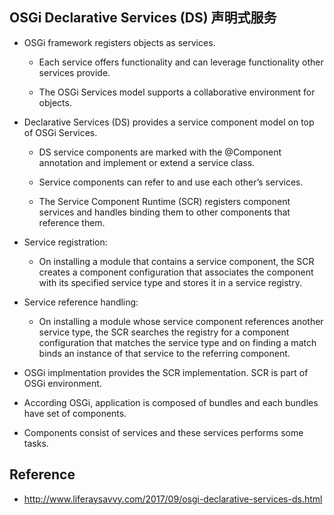 ## OSGi Declarative Services (DS) 声明式服务

- OSGi framework registers objects as services. 

  - Each service offers functionality and can leverage functionality other services provide. 

  - The OSGi Services model supports a collaborative environment for objects.

- Declarative Services (DS) provides a service component model on top of OSGi Services. 

  - DS service components are marked with the @Component annotation and implement or extend a service class.
  
  - Service components can refer to and use each other’s services.
  
  - The Service Component Runtime (SCR) registers component services and handles binding them to other components that reference them.

- Service registration: 

  - On installing a module that contains a service component, the SCR creates a component configuration that associates the component with its specified service type and stores it in a service registry.

- Service reference handling:

  - On installing a module whose service component references another service type, the SCR searches the registry for a component configuration that matches the service type and on finding a match binds an instance of that service to the referring component.

- OSGi implmentation provides the SCR implementation. SCR is part of OSGi environment.

- According OSGi, application is composed of bundles and each bundles have set of components.

- Components consist of services and these services performs some tasks.

## Reference 

- http://www.liferaysavvy.com/2017/09/osgi-declarative-services-ds.html
